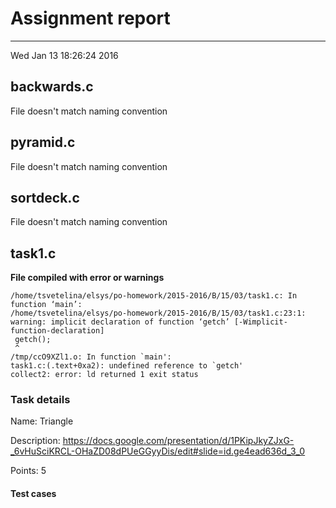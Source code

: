 # Assignment report
---
Wed Jan 13 18:26:24 2016

## backwards.c

File doesn't match naming convention

## pyramid.c

File doesn't match naming convention

## sortdeck.c

File doesn't match naming convention

## task1.c

**File compiled with error or warnings**

```
/home/tsvetelina/elsys/po-homework/2015-2016/B/15/03/task1.c: In function ‘main’:
/home/tsvetelina/elsys/po-homework/2015-2016/B/15/03/task1.c:23:1: warning: implicit declaration of function ‘getch’ [-Wimplicit-function-declaration]
 getch();
 ^
/tmp/ccO9XZl1.o: In function `main':
task1.c:(.text+0xa2): undefined reference to `getch'
collect2: error: ld returned 1 exit status
```

### Task details

Name: Triangle

Description: https://docs.google.com/presentation/d/1PKipJkyZJxG-_6vHuSciKRCL-OHaZD08dPUeGGyyDis/edit#slide=id.ge4ead636d_3_0

Points: 5

#### Test cases
